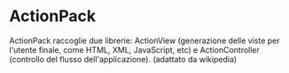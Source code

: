 # ActionPack

ActionPack raccoglie due librerie: ActionView (generazione delle viste per l'utente finale, come HTML, XML, JavaScript, etc) e ActionController (controllo del flusso dell'applicazione).
(adattato da wikipedia)